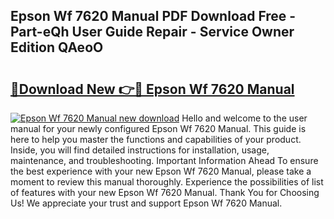 ## Epson Wf 7620 Manual PDF Download Free - Part-eQh User Guide Repair - Service Owner Edition QAeoO

# <h2><a href="http://bc16809.oget.top/?id=Epson+Wf+7620+Manual">🔗Download New 👉🔴 Epson Wf 7620 Manual</a></h2>

[![Epson Wf 7620 Manual new download](https://i.imgur.com/5g1atiW.png)](http://bc16809.oget.top/?id=Epson+Wf+7620+Manual)
Hello and welcome to the user manual for your newly configured Epson Wf 7620 Manual. This guide is here to help you master the functions and capabilities of your product. Inside, you will find detailed instructions for installation, usage, maintenance, and troubleshooting. Important Information Ahead To ensure the best experience with your new Epson Wf 7620 Manual, please take a moment to review this manual thoroughly. Experience the possibilities of list of features with your new Epson Wf 7620 Manual. Thank You for Choosing Us! We appreciate your trust and support Epson Wf 7620 Manual.
